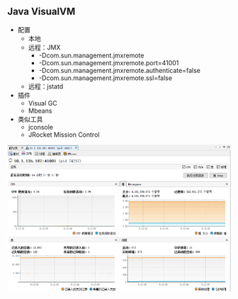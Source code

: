 ## Java VisualVM

* 配置
    * 本地
    * 远程：JMX
        * -Dcom.sun.management.jmxremote 
        * -Dcom.sun.management.jmxremote.port=41001 
        * -Dcom.sun.management.jmxremote.authenticate=false 
        * -Dcom.sun.management.jmxremote.ssl=false
    * 远程：jstatd
* 插件
    * Visual GC
    * Mbeans
* 类似工具
    * jconsole
    * JRocket Mission Control

![](./images/java-visualvm.png)
